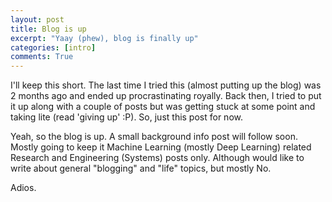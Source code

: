 ```yaml
---
layout: post
title: Blog is up
excerpt: "Yaay (phew), blog is finally up"
categories: [intro]
comments: True
---
```


I'll keep this short. The last time I tried this (almost putting up the blog) was 2 months ago and ended up procrastinating royally. Back then, I tried to put it up along with a couple of posts but was getting stuck at some point and taking lite (read 'giving up' :P). So, just this post for now.

Yeah, so the blog is up. A small background info post will follow soon. Mostly going to keep it Machine Learning (mostly Deep Learning) related Research and Engineering (Systems) posts only. Although would like to write about general "blogging" and "life" topics, but mostly No.

Adios.
